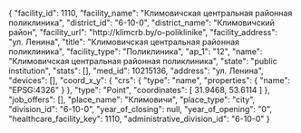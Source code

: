 {
    "facility_id": 1110,
    "facility_name": "Климовичская центральная районная поликлиника",
    "district_id": "6-10-0",
    "district_name": "Климовичский район",
    "facility_url": "http:\/\/klimcrb.by\/o-poliklinike",
    "facility_address": "ул. Ленина",
    "title": "Климовичская центральная районная поликлиника",
    "facility_type": "Поликлиника",
    "ap_1": "12",
    "name": "Климовичская центральная районная поликлиника",
    "state": "public institution",
    "stats": [],
    "med_id": 10215136,
    "address": "ул. Ленина",
    "devices": [],
    "coord_x_y": {
        "crs": {
            "type": "name",
            "properties": {
                "name": "EPSG:4326"
            }
        },
        "type": "Point",
        "coordinates": [
            31.9468,
            53.6114
        ]
    },
    "job_offers": [],
    "place_name": "Климовичи",
    "place_type": "city",
    "division_id": "6-10-0",
    "year_of_closing": null,
    "year_of_opening": "0",
    "healthcare_facility_key": 1110,
    "administrative_division_id": "6-10-0"
}